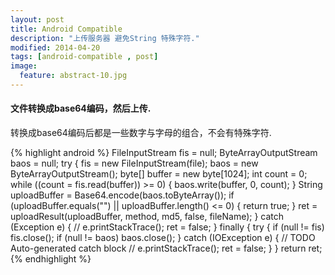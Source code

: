 ```yaml
---
layout: post
title: Android Compatible
description: "上传服务器 避免String 特殊字符."
modified: 2014-04-20
tags: [android-compatible , post]
image:
  feature: abstract-10.jpg
---
```


#### 文件转换成base64编码，然后上传.

转换成base64编码后都是一些数字与字母的组合，不会有特殊字符.


{% highlight android %}
    FileInputStream fis = null;
    ByteArrayOutputStream baos = null;
    try {
        fis = new FileInputStream(file);
        baos = new ByteArrayOutputStream();
        byte[] buffer = new byte[1024];
        int count = 0;
        while ((count = fis.read(buffer)) >= 0) {
            baos.write(buffer, 0, count);
        }
        String uploadBuffer = Base64.encode(baos.toByteArray());
        if (uploadBuffer.equals("") || uploadBuffer.length() <= 0) {
            return true;
         }
        ret = uploadResult(uploadBuffer, method, md5, false, fileName);
      } catch (Exception e) {
             // e.printStackTrace();
             ret = false;
      } finally {
            try {
                if (null != fis)
                    fis.close();
                if (null != baos)
                    baos.close();
                } catch (IOException e) {
                    // TODO Auto-generated catch block
                    // e.printStackTrace();
                     ret = false;
                }
       }
      return ret;
{% endhighlight %}






